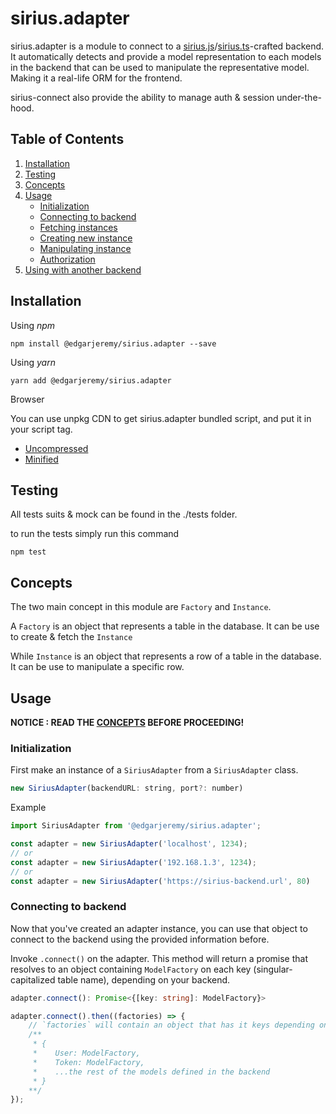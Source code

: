 # sirius.adapter
sirius.adapter is a module to connect to a [sirius.js](https://github.com/EdgarJeremy/sirius.js)/[sirius.ts](https://github.com/EdgarJeremy/sirius.ts)-crafted backend. It automatically detects and provide a model representation to each models in the backend that can be used to manipulate the representative model. Making it a real-life ORM for the frontend.

sirius-connect also provide the ability to manage auth & session under-the-hood.

## Table of Contents
1. [Installation](#installation)
2. [Testing](#test)
3. [Concepts](#concept)
4. [Usage](#usage)
    - [Initialization](#usage-initialize)
    - [Connecting to backend](#usage-fmf)
    - [Fetching instances](#usage-fmi)
    - [Creating new instance](#usage-cnmi)
    - [Manipulating instance](#usage-uai)
    - [Authorization](#usage-sad)
5. [Using with another backend]()

## Installation
Using *npm*

`npm install @edgarjeremy/sirius.adapter --save`

Using *yarn*

`yarn add @edgarjeremy/sirius.adapter`

Browser

You can use unpkg CDN to get sirius.adapter bundled script, and put it in your script tag.

- [Uncompressed](https://unpkg.com/@edgarjeremy/sirius.adapter@latest/dist/standalone/sirius-adapter.js)
- [Minified](https://unpkg.com/@edgarjeremy/sirius.adapter@latest/dist/standalone/sirius-adapter.min.js)


## Testing
All tests suits & mock can be found in the ./tests folder.

to run the tests simply run this command

`npm test`

## Concepts
The two main concept in this module are `Factory` and `Instance`.

A `Factory` is an object that represents a table in the database. It can be use to create & fetch the `Instance`

While `Instance` is an object that represents a row of a table in the database. It can be use to manipulate a specific row.

## Usage
**NOTICE : READ THE [CONCEPTS](#concepts) BEFORE PROCEEDING!**

### Initialization
First make an instance of a `SiriusAdapter` from a `SiriusAdapter` class.

```javascript 
new SiriusAdapter(backendURL: string, port?: number)
```

Example

```javascript
import SiriusAdapter from '@edgarjeremy/sirius.adapter';

const adapter = new SiriusAdapter('localhost', 1234);
// or
const adapter = new SiriusAdapter('192.168.1.3', 1234);
// or
const adapter = new SiriusAdapter('https://sirius-backend.url', 80)

```

### Connecting to backend
Now that you've created an adapter instance, you can use that object to connect to the backend using the provided information before.

Invoke `.connect()` on the adapter. This method will return a promise that resolves to an object containing `ModelFactory` on each key (singular-capitalized table name), depending on your backend.

```typescript
adapter.connect(): Promise<{[key: string]: ModelFactory}>
```

```javascript
adapter.connect().then((factories) => {
    // `factories` will contain an object that has it keys depending on the specified backend. 
    /**
     * {
     *    User: ModelFactory,
     *    Token: ModelFactory,
     *    ...the rest of the models defined in the backend
     * }
    **/
});
```